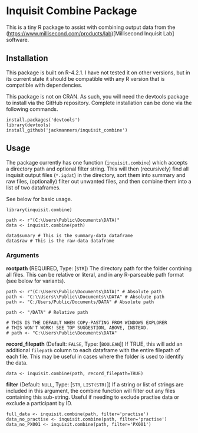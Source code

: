 # Inquisit Combine Package

This is a tiny R package to assist with combining output data from the (https://www.millisecond.com/products/lab)[Millisecond Inquisit Lab] software.

## Installation

This package is built on R-4.2.1. I have not tested it on other versions, but in its current state it should be compatible with any R version that is compatible with dependencies.

This package is not on CRAN. As such, you will need the devtools package to install via the GitHub repository. Complete installation can be done via the following commands.
```
install.packages('devtools')
library(devtools)
install_github('jackmanners/inquisit_combine')
```

## Usage

The package currently has one function (`inquisit.combine`) which accepts a directory path and optional filter string. This will then (recursively) find all inquisit output files (`*.iqdat`) in the directory, sort them into summary and raw files, (optionally) filter out unwanted files, and then combine them into a list of two dataframes. 

See below for basic usage.
```
library(inquisit.combine)

path <- r"(C:\Users\Public\Documents\DATA)"
data <- inquisit.combine(path)

data$sumary # This is the summary-data dataframe
data$raw # This is the raw-data dataframe
```

### Arguments

__rootpath__ (REQUIRED, Type: [`STR`])
The directory path for the folder contining all files. This can be relative or literal, and in any R-parseable path format (see below for variants).

```
path <- r"(C:\Users\Public\Documents\DATA)" # Absolute path
path <- "C:\\Users\\Public\\Documents\\DATA" # Absolute path
path <- "C:/Users/Public/Documents/DATA" # Absolute path

path <- "/DATA" # Relative path

# THIS IS THE DEFAULT WHEN COPy-PASTING FROM WINDOWS EXPLORER
# THIS WON'T WORK! SEE TOP SUGGESTION, ABOVE, INSTEAD.
# path <- "C:\Users\Public\Documents\DATA" 
```

__record_filepath__ (Default: `FALSE`, Type: [`BOOLEAN`])
If TRUE, this will add an additional `filepath` column to each dataframe with the entire filepath of each file. This may be useful in cases where the folder is used to identify the data. 

```
data <- inquisit.combine(path, record_filepath=TRUE)
```

__filter__ (Default: `NULL`, Type: [`STR`, `LIST(STR)`])
If a string or list of strings are included in this argument, the combine function will filter out any files containing this sub-string. 
Useful if needing to exclude practise data or exclude a participant by ID.

```
full_data <- inquisit.combine(path, filter='practise')
data_no_practise <- inquisit.combine(path, filter='practise')
data_no_PX001 <- inquisit.combine(path, filter='PX001')
```
